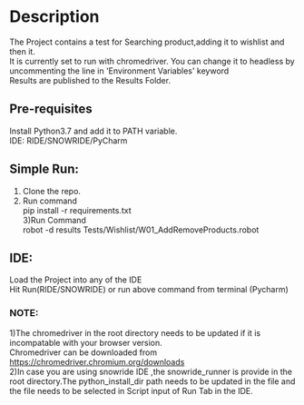 # Description
  The Project contains a test for Searching product,adding it to wishlist and then it.  
  It is currently set to run with chromedriver. You can change it to headless by uncommenting the line in 'Environment Variables' keyword  
  Results are published to the Results Folder.  
  
## Pre-requisites  
Install Python3.7 and add it to PATH variable.  
IDE: RIDE/SNOWRIDE/PyCharm  
  
## Simple Run:  
1) Clone the repo.   
2) Run command  
pip install -r requirements.txt  
3)Run Command  
robot -d results Tests/Wishlist/W01_AddRemoveProducts.robot  
  
## IDE:    
Load the Project into any of the IDE  
Hit Run(RIDE/SNOWRIDE) or run above command from terminal (Pycharm)  
  
### NOTE:   
1)The chromedriver in the root directory needs to be updated if it is incompatable with your browser version.  
Chromedriver can be downloaded from https://chromedriver.chromium.org/downloads  
2)In case you are using snowride IDE ,the snowride_runner is provide in the root directory.The python_install_dir path needs to be updated in the file and the file needs to be selected in Script input of Run Tab in the IDE.
